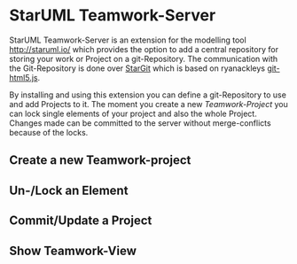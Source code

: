 # StarUML Teamwork-Server

StarUML Teamwork-Server is an extension for the modelling tool http://staruml.io/ which provides the option to add a central repository for storing your work or Project on a git-Repository.
The communication with the Git-Repository is done over [StarGit](https://github.com/DaftPoint/StarGit) which is based on ryanackleys [git-html5.js](https://github.com/ryanackley/git-html5.js).

By installing and using this extension you can define a git-Repository to use and add Projects to it. The moment you create a new *Teamwork-Project* you can lock single elements of your project and also the whole Project. Changes made can be committed to the server without merge-conflicts because of the locks.

## Create a new Teamwork-project

## Un-/Lock an Element

## Commit/Update a Project

## Show Teamwork-View
